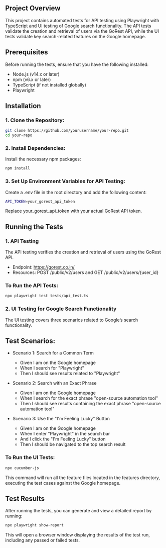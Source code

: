 ## Project Overview
This project contains automated tests for API testing using Playwright with TypeScript and UI testing of Google search functionality. The API tests validate the creation and retrieval of users via the GoRest API, while the UI tests validate key search-related features on the Google homepage.

## Prerequisites
Before running the tests, ensure that you have the following installed:
- Node.js (v14.x or later)
- npm (v6.x or later)
- TypeScript (if not installed globally)
- Playwright
  
## Installation
### 1. Clone the Repository:

```bash
git clone https://github.com/yourusername/your-repo.git
cd your-repo
```

### 2. Install Dependencies:

Install the necessary npm packages:

```bash
npm install
```

### 3. Set Up Environment Variables for API Testing:

Create a .env file in the root directory and add the following content:

```bash
API_TOKEN=your_gorest_api_token
```

Replace your_gorest_api_token with your actual GoRest API token.


## Running the Tests
### 1. API Testing
The API testing verifies the creation and retrieval of users using the GoRest API.

- Endpoint: https://gorest.co.in/
- Resources: POST /public/v2/users and GET /public/v2/users/{user_id}

### To Run the API Tests:

```bash
npx playwright test tests/api_test.ts
```

### 2. UI Testing for Google Search Functionality
The UI testing covers three scenarios related to Google’s search functionality.

## Test Scenarios:

- Scenario 1: Search for a Common Term

  - Given I am on the Google homepage
  - When I search for "Playwright"
  - Then I should see results related to "Playwright"

- Scenario 2: Search with an Exact Phrase

  - Given I am on the Google homepage
  - When I search for the exact phrase "open-source automation tool"
  - Then I should see results containing the exact phrase "open-source automation tool"

- Scenario 3: Use the "I'm Feeling Lucky" Button

  - Given I am on the Google homepage
  - When I enter "Playwright" in the search bar
  - And I click the "I'm Feeling Lucky" button
  - Then I should be navigated to the top search result

### To Run the UI Tests:

```bash
npx cucumber-js
```
This command will run all the feature files located in the features directory, executing the test cases against the Google homepage.

## Test Results
After running the tests, you can generate and view a detailed report by running:

```bash
npx playwright show-report
```
This will open a browser window displaying the results of the test run, including any passed or failed tests.
